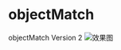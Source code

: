 # objectMatch
objectMatch Version 2
![效果图](http://images.cnitblog.com/blog/570208/201501/241924112197707.png)
